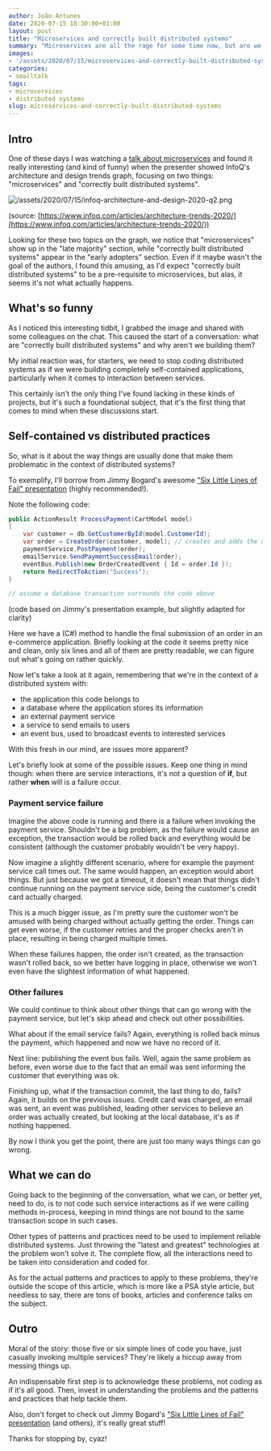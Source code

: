 ```yaml
---
author: João Antunes
date: 2020-07-15 18:30:00+01:00
layout: post
title: "Microservices and correctly built distributed systems"
summary: "Microservices are all the rage for some time now, but are we using the right foundations to create them? In this post, we'll look into a common design issue in distributed systems."
images:
- '/assets/2020/07/15/microservices-and-correctly-built-distributed-systems.jpg'
categories:
- smalltalk
tags:
- microservices
- distributed systems
slug: microservices-and-correctly-built-distributed-systems
---
```


## Intro

One of these days I was watching a [talk about microservices](https://www.youtube.com/watch?v=7uvK4WInq6k) and found it really interesting (and kind of funny) when the presenter showed InfoQ's architecture and design trends graph, focusing on two things: "microservices" and "correctly built distributed systems".

![/assets/2020/07/15/infoq-architecture-and-design-2020-q2.png](/assets/2020/07/15/infoq-architecture-and-design-2020-q2.png)

(source: [https://www.infoq.com/articles/architecture-trends-2020/](https://www.infoq.com/articles/architecture-trends-2020/))

Looking for these two topics on the graph, we notice that "microservices" show up in the "late majority" section, while "correctly built distributed systems" appear in the "early adopters" section. Even if it maybe wasn't the goal of the authors, I found this amusing, as I'd expect "correctly built distributed systems" to be a pre-requisite to microservices, but alas, it seems it's not what actually happens.

## What's so funny

As I noticed this interesting tidbit, I grabbed the image and shared with some colleagues on the chat. This caused the start of a conversation: what are "correctly built distributed systems" and why aren't we building them?

My initial reaction was, for starters, we need to stop coding distributed systems as if we were building completely self-contained applications, particularly when it comes to interaction between services.

This certainly isn't the only thing I've found lacking in these kinds of projects, but it's such a foundational subject, that it's the first thing that comes to mind when these discussions start.

## Self-contained vs distributed practices

So, what is it about the way things are usually done that make them problematic in the context of distributed systems?

To exemplify, I'll borrow from Jimmy Bogard's awesome ["Six Little Lines of Fail" presentation](https://www.youtube.com/watch?v=VvUdvte1V3s) (highly recommended!).

Note the following code:

```csharp
public ActionResult ProcessPayment(CartModel model)
{
    var customer = db.GetCustomerById(model.CustomerId);
    var order = CreateOrder(customer, model); // creates and adds the order to the database
    paymentService.PostPayment(order);
    emailService.SendPaymentSuccessEmail(order);
    eventBus.Publish(new OrderCreatedEvent { Id = order.Id });
    return RedirectToAction("Success");
}

// assume a database transaction surrounds the code above
```

(code based on Jimmy's presentation example, but slightly adapted for clarity)

Here we have a (C#) method to handle the final submission of an order in an e-commerce application. Briefly looking at the code it seems pretty nice and clean, only six lines and all of them are pretty readable, we can figure out what's going on rather quickly.

Now let's take a look at it again, remembering that we're in the context of a distributed system with:

- the application this code belongs to
- a database where the application stores its information
- an external payment service
- a service to send emails to users
- an event bus, used to broadcast events to interested services

With this fresh in our mind, are issues more apparent?

Let's briefly look at some of the possible issues. Keep one thing in mind though: when there are service interactions, it's not a question of **if**, but rather **when** will is a failure occur.

### Payment service failure

Imagine the above code is running and there is a failure when invoking the payment service. Shouldn't be a big problem, as the failure would cause an exception, the transaction would be rolled back and everything would be consistent (although the customer probably wouldn't be very happy).

Now imagine a slightly different scenario, where for example the payment service call times out. The same would happen, an exception would abort things. But just because we got a timeout, it doesn't mean that things didn't continue running on the payment service side, being the customer's credit card actually charged.

This is a much bigger issue, as I'm pretty sure the customer won't be amused with being charged without actually getting the order. Things can get even worse, if the customer retries and the proper checks aren't in place, resulting in being charged multiple times.

When these failures happen, the order isn't created, as the transaction wasn't rolled back, so we better have logging in place, otherwise we won't even have the slightest information of what happened.

### Other failures

We could continue to think about other things that can go wrong with the payment service, but let's skip ahead and check out other possibilities.

What about if the email service fails? Again, everything is rolled back minus the payment, which happened and now we have no record of it.

Next line: publishing the event bus fails. Well, again the same problem as before, even worse due to the fact that an email was sent informing the customer that everything was ok.

Finishing up, what if the transaction commit, the last thing to do, fails? Again, it builds on the previous issues. Credit card was charged, an email was sent, an event was published, leading other services to believe an order was actually created, but looking at the local database, it's as if nothing happened.

By now I think you get the point, there are just too many ways things can go wrong.

## What we can do

Going back to the beginning of the conversation, what we can, or better yet, need to do, is to not code such service interactions as if we were calling methods in-process, keeping in mind things are not bound to the same transaction scope in such cases.

Other types of patterns and practices need to be used to implement reliable distributed systems. Just throwing the "latest and greatest" technologies at the problem won't solve it. The complete flow, all the interactions need to be taken into consideration and coded for.

As for the actual patterns and practices to apply to these problems, they're outside the scope of this article, which is more like a PSA style article, but needless to say, there are tons of books, articles and conference talks on the subject.

## Outro

Moral of the story: those five or six simple lines of code you have, just casually invoking multiple services? They're likely a hiccup away from messing things up.

An indispensable first step is to acknowledge these problems, not coding as if it's all good. Then, invest in understanding the problems and the patterns and practices that help tackle them.

Also, don't forget to check out Jimmy Bogard's ["Six Little Lines of Fail" presentation](https://www.youtube.com/watch?v=VvUdvte1V3s) (and others), it's really great stuff!

Thanks for stopping by, cyaz!